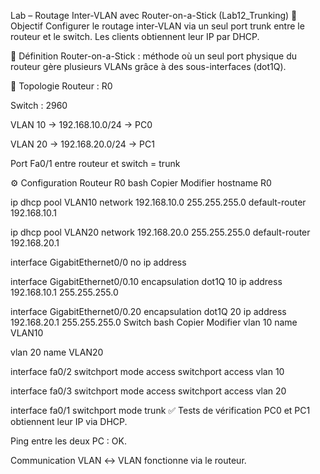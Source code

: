 Lab – Routage Inter-VLAN avec Router-on-a-Stick (Lab12_Trunking)
🎯 Objectif
Configurer le routage inter-VLAN via un seul port trunk entre le routeur et le switch. Les clients obtiennent leur IP par DHCP.

📘 Définition
Router-on-a-Stick : méthode où un seul port physique du routeur gère plusieurs VLANs grâce à des sous-interfaces (dot1Q).

📡 Topologie
Routeur : R0

Switch : 2960

VLAN 10 → 192.168.10.0/24 → PC0

VLAN 20 → 192.168.20.0/24 → PC1

Port Fa0/1 entre routeur et switch = trunk

⚙️ Configuration
Routeur R0
bash
Copier
Modifier
hostname R0

ip dhcp pool VLAN10
 network 192.168.10.0 255.255.255.0
 default-router 192.168.10.1

ip dhcp pool VLAN20
 network 192.168.20.0 255.255.255.0
 default-router 192.168.20.1

interface GigabitEthernet0/0
 no ip address

interface GigabitEthernet0/0.10
 encapsulation dot1Q 10
 ip address 192.168.10.1 255.255.255.0

interface GigabitEthernet0/0.20
 encapsulation dot1Q 20
 ip address 192.168.20.1 255.255.255.0
Switch
bash
Copier
Modifier
vlan 10
 name VLAN10

vlan 20
 name VLAN20

interface fa0/2
 switchport mode access
 switchport access vlan 10

interface fa0/3
 switchport mode access
 switchport access vlan 20

interface fa0/1
 switchport mode trunk
✅ Tests de vérification
PC0 et PC1 obtiennent leur IP via DHCP.

Ping entre les deux PC : OK.

Communication VLAN ↔ VLAN fonctionne via le routeur.
